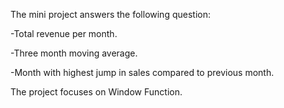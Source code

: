 The mini project answers the following question:


-Total revenue per month.

-Three month moving average.

-Month with highest jump in sales compared to previous month.

The project focuses on Window Function.
